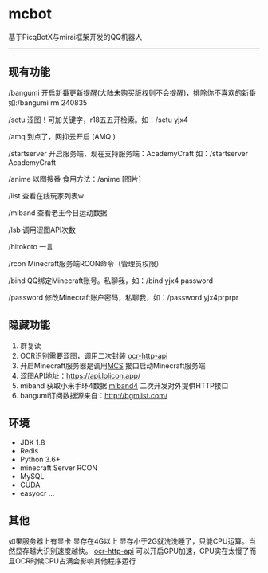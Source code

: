 # mcbot

基于PicqBotX与mirai框架开发的QQ机器人

---

## 现有功能

/bangumi   开启新番更新提醒(大陆未购买版权则不会提醒)，排除你不喜欢的新番如:/bangumi rm 240835

/setu   涩图！可加关键字，r18五五开检索。如：/setu yjx4

/amq   到点了，网抑云开启 (AMQ <anti-motivational quotes>)

/startserver   开启服务端，现在支持服务端：AcademyCraft 如：/startserver AcademyCraft

/anime   以图搜番 食用方法：/anime [图片]

/list   查看在线玩家列表w

/miband   查看老王今日运动数据

/lsb   调用涩图API次数

/hitokoto   一言

/rcon   Minecraft服务端RCON命令（管理员权限）

/bind   QQ绑定Minecraft账号。私聊我，如：/bind yjx4 password

/password   修改Minecraft账户密码，私聊我，如：/password yjx4prprpr


## 隐藏功能
1. 群复读
2. OCR识别需要涩图，调用二次封装 [ocr-http-api]( https://github.com/ColorfulGhost/ocr-http-api) 
3. 开启Minecraft服务器是调用[MCS](https://github.com/Suwings/MCSManager) 接口启动Minecraft服务端
4. 涩图API地址：https://api.lolicon.app/
5. miband 获取小米手环4数据 [miband4](https://github.com/ColorfulGhost/miband4) 二次开发对外提供HTTP接口
6. bangumi订阅数据源来自：http://bgmlist.com/

## 环境
- JDK 1.8
- Redis
- Python 3.6+
- minecraft Server RCON
- MySQL
- CUDA
- easyocr
...


## 其他
 如果服务器上有显卡 显存在4G以上 显存小于2G就洗洗睡了，只能CPU运算。当然显存越大识别速度越快。 
 [ocr-http-api]( https://github.com/ColorfulGhost/ocr-http-api) 
 可以开启GPU加速，CPU实在太慢了而且OCR时候CPU占满会影响其他程序运行